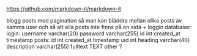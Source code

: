 https://github.com/markdown-it/markdown-it

blogg posts med pagination så man kan bläddra mellan olika posts av samma user och så att alla posts inte finns på en sida + loggin
databaser:
    login:
        username varchar(20)
        password varchar(255)
        id int
        created_at timestamp
    posts:
        id int
        created_at timestamp
        uid int
        heading varchar(40)
        description varchar(255)
        fulltext TEXT
        other ?

